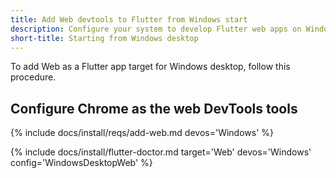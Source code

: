 ```yaml
---
title: Add Web devtools to Flutter from Windows start
description: Configure your system to develop Flutter web apps on Windows.
short-title: Starting from Windows desktop
---
```


To add Web as a Flutter app target for Windows desktop, follow this procedure.

## Configure Chrome as the web DevTools tools

{% include docs/install/reqs/add-web.md devos='Windows' %}

{% include docs/install/flutter-doctor.md
   target='Web'
   devos='Windows'
   config='WindowsDesktopWeb' %}
